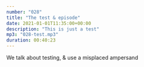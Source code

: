 ```yaml
---
number: "028"
title: "The test & episode"
date: 2021-01-01T11:35:00+00:00
description: "This is just a test"
mp3: "028-test.mp3"
duration: 00:40:23
---
```


We talk about testing, & use a misplaced ampersand

